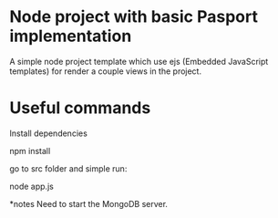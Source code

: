 # Node project with basic Pasport implementation

A simple node project template which use ejs (Embedded JavaScript templates) for render a couple views in the project.

# Useful commands

Install dependencies

npm install

go to src folder and simple run:

node app.js

*notes
Need to start the MongoDB server.
